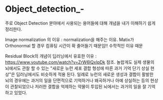 # Object_detection_-
주로 Object Detection 분야에서 사용되는 용어들에 대해 개념을 내가 이해하기 쉽게 정리한다.


Image normalization 의 이유  : normalization을 해주는 이유. Matix가 Orthonormal 할 경우 컴퓨팅 시간이 확 줄어들기 때문임!! 수학적인 이유 때문

Residual Block의 개념이 딥러닝에서 유효한 이유 : https://www.youtube.com/watch?v=ZrW6IQxIpDk 참조. 놀랍게도 실제 생물의 뇌에서도 관찰 할 수 있는  "새로운 뉴런 세포 결합 형성에 따른 과거 기억 단기 상실 현상"은 딥러닝에서도 비슷하게 적용 된다. 일례로 뉴런의 새로운 생성과 결합이 활발한 뇌의 경우에는 과거의 일을 단편적으로 기억하거나 왜곡하거나 아예 상실하는 등의 현상이 관찰되었으나 저러한 결합을 억제하는 약물이 투입된 뇌에서는 과거의 일을 잘 기억하고 있었다. 
